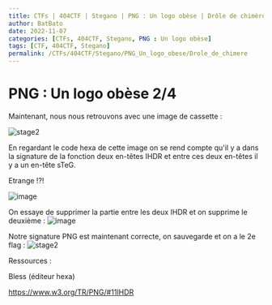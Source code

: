 ```yaml
---
title: CTFs | 404CTF | Stegano | PNG : Un logo obèse | Drôle de chimère
author: BatBato
date: 2022-11-07
categories: [CTFs, 404CTF, Stegano, PNG : Un logo obèse]
tags: [CTF, 404CTF, Stegano]
permalink: /CTFs/404CTF/Stegano/PNG_Un_logo_obese/Drole_de_chimere
---
```


# PNG : Un logo obèse 2/4

Maintenant,  nous nous retrouvons avec une image de cassette : 

![stage2](https://user-images.githubusercontent.com/73934639/174495794-95dbfa77-4d2f-4bb7-a53d-4a1ea81f1eb4.png)


En regardant le code hexa de cette image on se rend compte qu'il y a dans la signature de la fonction deux en-têtes IHDR et entre ces deux en-têtes il y a un en-tête sTeG.

Etrange !?!

![image](https://user-images.githubusercontent.com/73934639/174496636-cc0d1fc6-43f4-4147-a5c1-959d58ea6fdf.png)

 
On essaye de supprimer la partie entre les deux IHDR et on supprime le deuxième :
![image](https://user-images.githubusercontent.com/73934639/174496723-45495724-f1c4-4a08-9079-8b834e693e69.png) 



Notre signature PNG est maintenant correcte, on sauvegarde et on a le 2e flag : 
![stage2](https://user-images.githubusercontent.com/73934639/174496777-d9b597d7-44f8-4c09-8b42-e1367a401328.png)

Ressources :

Bless (éditeur hexa)

https://www.w3.org/TR/PNG/#11IHDR

